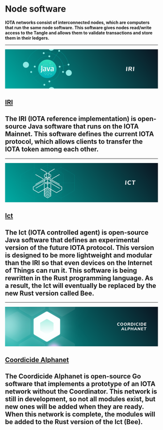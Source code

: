 # Node software

**IOTA networks consist of interconnected nodes, which are computers that run the same node software. This software gives nodes read/write access to the Tangle and allows them to validate transactions and store them in their ledgers.**

-------------------------
![IRI](../images/IRI.png)
## [IRI](../iri/introduction/overview.md)
The IRI (IOTA reference implementation) is open-source Java software that runs on the IOTA Mainnet. This software defines the current IOTA protocol, which allows clients to transfer the IOTA token among each other.
-------------------------

-------------------------
![Ict](../images/Ict.png)
## [Ict](../ict/introduction/overview.md)
The Ict (IOTA controlled agent) is open-source Java software that defines an **experimental** version of the future IOTA protocol. This version is designed to be more lightweight and modular than the IRI so that even devices on the Internet of Things can run it. This software is being rewritten in the Rust programming language. As a result, the Ict will eventually be replaced by the new Rust version called **Bee**.
-------------------------

-------------------------
![Coordicide Alphanet](../images/Alphanet.png)
## [Coordicide Alphanet](../alphanet/introduction/overview.md)
The Coordicide Alphanet is open-source Go software that implements a prototype of an IOTA network without the Coordinator. This network is still in development, so not all modules exist, but new ones will be added when they are ready. When this network is complete, the modules will be added to the Rust version of the Ict (Bee).
-------------------------

